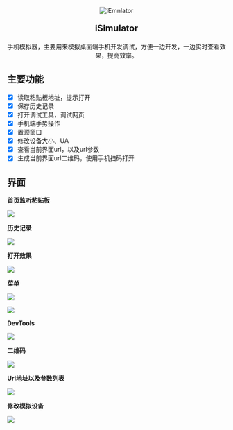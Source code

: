 <div align="center">

![iEmnlator](./src/assets/logo.png)

<p align="center" style="font-size: 20px;font-weight: bold;">
iSimulator
</p>

</div>

<p align="center">
手机模拟器，主要用来模拟桌面端手机开发调试，方便一边开发，一边实时查看效果，提高效率。
</p>

## 主要功能

- [x] 读取粘贴板地址，提示打开
- [x] 保存历史记录
- [x] 打开调试工具，调试网页
- [x] 手机端手势操作
- [x] 置顶窗口
- [x] 修改设备大小、UA
- [x] 查看当前界面url，以及url参数
- [x] 生成当前界面url二维码，使用手机扫码打开

## 界面

**首页监听粘贴板**

![](./images/1.png)

**历史记录**

![](./images/2.png)

**打开效果**

![](./images/3.png)

**菜单**

![](./images/9.png)

![](./images/4.png)

**DevTools**

![](./images/5.png)

**二维码**

![](./images/6.png)

**Url地址以及参数列表**

![](./images/7.png)

**修改模拟设备**

![](./images/8.png)
